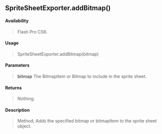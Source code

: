 ## SpriteSheetExporter.addBitmap()

#### Availability

> Flash Pro CS6.

#### Usage

> SpriteSheetExporter.addBitmap(bitmap)

#### Parameters

> **bitmap** The BitmapItem or Bitmap to include in the sprite sheet.

#### Returns

> Nothing.

#### Description

> Method; Adds the specified bitmap or bitmapItem to the sprite sheet object.

